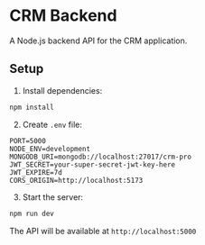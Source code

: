 # CRM Backend

A Node.js backend API for the CRM application.

## Setup

1. Install dependencies:
```bash
npm install
```

2. Create `.env` file:
```env
PORT=5000
NODE_ENV=development
MONGODB_URI=mongodb://localhost:27017/crm-pro
JWT_SECRET=your-super-secret-jwt-key-here
JWT_EXPIRE=7d
CORS_ORIGIN=http://localhost:5173
```

3. Start the server:
```bash
npm run dev
```

The API will be available at `http://localhost:5000`